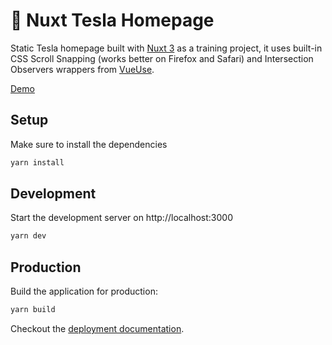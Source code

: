 # 🚗 Nuxt Tesla Homepage
Static Tesla homepage built with [Nuxt 3](https://v3.nuxtjs.org) as a training project, it uses built-in CSS Scroll Snapping (works better on Firefox and Safari) and Intersection Observers wrappers from [VueUse](https://vueuse.org/).

[Demo](https://62962528f18120646d83abb8--timely-lily-78dd65.netlify.app/)

## Setup

Make sure to install the dependencies

```bash
yarn install
```

## Development

Start the development server on http://localhost:3000

```bash
yarn dev
```

## Production

Build the application for production:

```bash
yarn build
```

Checkout the [deployment documentation](https://v3.nuxtjs.org/docs/deployment).
